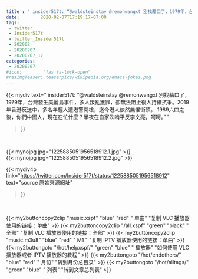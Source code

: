 ```yaml
---
title : " insider517t: “@waldsteinstay @remonwangxt 別找藉口了，1979年，台灣發生美麗島事件，多人叛亂獲罪，卻無法阻止後人持續抗爭。2019年香港反送中，多名年輕人遭港警開槍，迄今港人依然無懼街頭。&#10;&#10;1989六四之後，你們中國人，現在在忙什麼？半夜在自家吹哨平反李文亮，呵呵。”  "
date:        2020-02-07T17:19:17-07:00
tags:
 - twitter
 - Insider517t
 - twitter_Insider517t
 - 202002
 - 20200207
 - 20200207_17
categories:
 - 20200207
#icon:        "fas fa-lock-open"
#resImgTeaser: teaserpics/wikipedia.org/emacs-jokes.png
---
```


{{< mydiv text=" insider517t: “@waldsteinstay @remonwangxt 別找藉口了，1979年，台灣發生美麗島事件，多人叛亂獲罪，卻無法阻止後人持續抗爭。2019年香港反送中，多名年輕人遭港警開槍，迄今港人依然無懼街頭。&#10;&#10;1989六四之後，你們中國人，現在在忙什麼？半夜在自家吹哨平反李文亮，呵呵。”  "
>}}
<br>


 {{< mynojpg jpg="1225885051956518912.1.jpg" >}}<br>  {{< mynojpg jpg="1225885051956518912.2.jpg" >}}<br> 



{{< mydiv4o link="https://twitter.com/Insider517t/status/1225885051956518912"
text="source 原始來源網址"
>}}


<br>





{{< my2buttoncopy2clip "music.xspf"        "blue"   "red"    " 单曲"  "复制 VLC 播放器使用的链接：单曲" >}} {{< my2buttoncopy2clip "/all.xspf"         "green"  "black"  " 全部"  "复制 VLC 播放器使用的链接：全部" >}} {{< my2buttoncopy2clip "music.m3u8"        "blue"   "red"    " M1 "    "复制 IPTV 播放器使用的链接：单曲" >}} {{< my2buttongoto      "/hot/helpxspf/"    "green"  "blue"   " 播放器" "如何使用 VLC 播放器或者 IPTV 播放器的教程" >}} {{< my2buttongoto      "/hot/endothers/"   "blue"   "red"    " 月份"   "转到月份总目录" >}} {{< my2buttongoto      "/hot/alltags/"     "green"  "blue"   " 列表"   "转到文章总列表" >}} 
